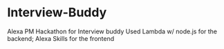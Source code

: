 # Interview-Buddy
Alexa PM Hackathon for Interview buddy
Used Lambda w/ node.js for the backend; Alexa Skills for the frontend
